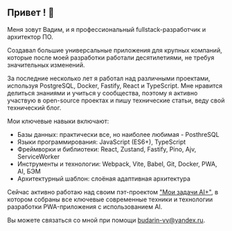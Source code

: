 ## Привет ! 👋

Меня зовут Вадим, и я профессиональный fullstack-разработчик и архитектор ПО. 

Создавал большие универсальные приложения для крупных компаний, которые после моей разработки работали десятилетиями, не требуя значительных изменений.

За последние несколько лет я работал над различными проектами, используя PostgreSQL, Docker, Fastify, React и TypeScript. 
Мне нравится делиться знаниями и учиться у сообщества, поэтому я активно участвую в open-source проектах и пишу технические статьи, веду свой технический блог. 

Мои ключевые навыки включают:

- Базы данных: практически все, но наиболее любимая - PosthreSQL
- Языки программирования: JavaScript (ES6+), TypeScript
- Фреймворки и библиотеки: React, Zustand, Fastify, Pino, Ajv, ServiceWorker
- Инструменты и технологии: Webpack, Vite, Babel, Git, Docker, PWA, AI, БЭМ
- Архитектурный шаблон: слоёная адаптивная архитектура

Сейчас активно работаю над своим пэт-проектом ["Мои задачи AI+"](https://github.com/budarin/my-tasks), в котором собраны все ключевые современные техники и технологии разработки PWA-приложения с использованием AI.

Вы можете связаться со мной при помощи budarin-vv@yandex.ru.
<!--
**budarin/budarin** is a ✨ _special_ ✨ repository because its `README.md` (this file) appears on your GitHub profile.

Here are some ideas to get you started:

- 🔭 I’m currently working on ...
- 🌱 I’m currently learning ...
- 👯 I’m looking to collaborate on ...
- 🤔 I’m looking for help with ...
- 💬 Ask me about ...
- 📫 How to reach me: ...
- 😄 Pronouns: ...
- ⚡ Fun fact: ...
-->
